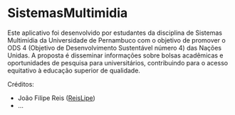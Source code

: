 # SistemasMultimidia

Este aplicativo foi desenvolvido por estudantes da disciplina de Sistemas
Multimídia da Universidade de Pernambuco com o objetivo de promover o ODS 4
(Objetivo de Desenvolvimento Sustentável número 4) das Nações Unidas. A proposta
é disseminar informações sobre bolsas acadêmicas e oportunidades de pesquisa
para universitários, contribuindo para o acesso equitativo à educação superior
de qualidade.

Créditos:
- João Filipe Reis ([ReisLipe](https://github.com/ReisLipe))
- ...
